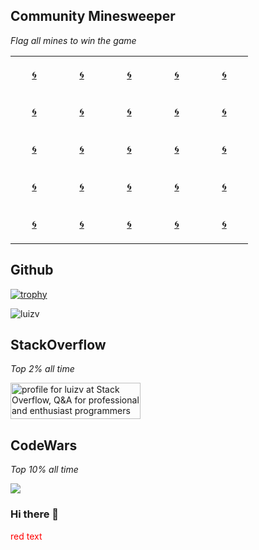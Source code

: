 ## Community Minesweeper
<i>Flag all mines to win the game</i>

<div align="center">  
<!-- BEGIN MINESWEEP BOARD -->
<table border="0"><tbody><tr><td align="center" width=60 height=60><a href="https://minesweep-nine.vercel.app/reveal/0/0">🌀</a></td><td align="center" width=60 height=60><a href="https://minesweep-nine.vercel.app/reveal/0/1">🌀</a></td><td align="center" width=60 height=60><a href="https://minesweep-nine.vercel.app/reveal/0/2">🌀</a></td><td align="center" width=60 height=60><a href="https://minesweep-nine.vercel.app/reveal/0/3">🌀</a></td><td align="center" width=60 height=60><a href="https://minesweep-nine.vercel.app/reveal/0/4">🌀</a></td></tr><tr><td align="center" width=60 height=60><a href="https://minesweep-nine.vercel.app/reveal/1/0">🌀</a></td><td align="center" width=60 height=60><a href="https://minesweep-nine.vercel.app/reveal/1/1">🌀</a></td><td align="center" width=60 height=60><a href="https://minesweep-nine.vercel.app/reveal/1/2">🌀</a></td><td align="center" width=60 height=60><a href="https://minesweep-nine.vercel.app/reveal/1/3">🌀</a></td><td align="center" width=60 height=60><a href="https://minesweep-nine.vercel.app/reveal/1/4">🌀</a></td></tr><tr><td align="center" width=60 height=60><a href="https://minesweep-nine.vercel.app/reveal/2/0">🌀</a></td><td align="center" width=60 height=60><a href="https://minesweep-nine.vercel.app/reveal/2/1">🌀</a></td><td align="center" width=60 height=60><a href="https://minesweep-nine.vercel.app/reveal/2/2">🌀</a></td><td align="center" width=60 height=60><a href="https://minesweep-nine.vercel.app/reveal/2/3">🌀</a></td><td align="center" width=60 height=60><a href="https://minesweep-nine.vercel.app/reveal/2/4">🌀</a></td></tr><tr><td align="center" width=60 height=60><a href="https://minesweep-nine.vercel.app/reveal/3/0">🌀</a></td><td align="center" width=60 height=60><a href="https://minesweep-nine.vercel.app/reveal/3/1">🌀</a></td><td align="center" width=60 height=60><a href="https://minesweep-nine.vercel.app/reveal/3/2">🌀</a></td><td align="center" width=60 height=60><a href="https://minesweep-nine.vercel.app/reveal/3/3">🌀</a></td><td align="center" width=60 height=60><a href="https://minesweep-nine.vercel.app/reveal/3/4">🌀</a></td></tr><tr><td align="center" width=60 height=60><a href="https://minesweep-nine.vercel.app/reveal/4/0">🌀</a></td><td align="center" width=60 height=60><a href="https://minesweep-nine.vercel.app/reveal/4/1">🌀</a></td><td align="center" width=60 height=60><a href="https://minesweep-nine.vercel.app/reveal/4/2">🌀</a></td><td align="center" width=60 height=60><a href="https://minesweep-nine.vercel.app/reveal/4/3">🌀</a></td><td align="center" width=60 height=60><a href="https://minesweep-nine.vercel.app/reveal/4/4">🌀</a></td></tr></tbody></table>
<!-- END MINESWEEP BOARD -->
</div>

## Github
<!-- Only commenting out because it's cool, despite it didn't reflect my top languages and true stats becuz only consider public repos. 
[![Luiz's github stats](https://github-readme-stats.vercel.app/api?username=luizv&show_icons=true)](https://github.com/luizv)   [![Top Langs](https://github-readme-stats.vercel.app/api/top-langs/?username=luizv&layout=compact)](https://github.com/luizv)
 -->
[![trophy](https://github-profile-trophy.vercel.app/?username=luizv&rank=SECRET,SSS,SS,S,AAA,AA,A,B)](https://github.com/ryo-ma/github-profile-trophy)



<p><img align="center" src="https://github-readme-streak-stats.herokuapp.com/?user=luizv&" alt="luizv" /></p>

<!-- <p>&nbsp;<img align="center" src="https://github-readme-stats.vercel.app/api?username=luizv&show_icons=true&locale=en" alt="luizv" /></p> -->
<!-- ![Metrics](https://metrics.lecoq.io/luizv?template=classic&base.header=0&gists=1&lines=1&config.timezone=America%2FToronto) -->
<!-- https://myreadme.vercel.app/api/embed/luizv?panels=userstatistics,toprepositories,toplanguages,commitgraph -->

## StackOverflow
<i>Top 2% all time</i>

<a href="https://stackoverflow.com/users/6704959/luizv"><img src="https://stackoverflow.com/users/flair/6704959.png" width="208" height="58" alt="profile for luizv at Stack Overflow, Q&amp;A for professional and enthusiast programmers" title="profile for luizv at Stack Overflow, Q&amp;A for professional and enthusiast programmers"></a>

<!-- [![Luizv StackOverflow](https://stackoverflow-badge.herokuapp.com/api/StackOverflowBadge/6704959)](https://stackoverflow.com/users/6704959/luizv) -->

## CodeWars
<i>Top 10% all time</i>

<a href="https://www.codewars.com/users/luizv/stats"><img src="https://www.codewars.com/users/luizv/badges/large"></a>


### Hi there 👋

<!--
**luizv/luizv** is a ✨ _special_ ✨ repository because its `README.md` (this file) appears on your GitHub profile.

Here are some ideas to get you started:

- 🔭 I’m currently working on 
- 🌱 I’m currently learning ...
- 👯 I’m looking to collaborate on ...
- 🤔 I’m looking for help with ...
- 💬 Ask me about ...
- 📫 How to reach me: ...
- 😄 Pronouns: ...
- ⚡ Fun fact: ...
-->

<span style="color:red">red text</span>
